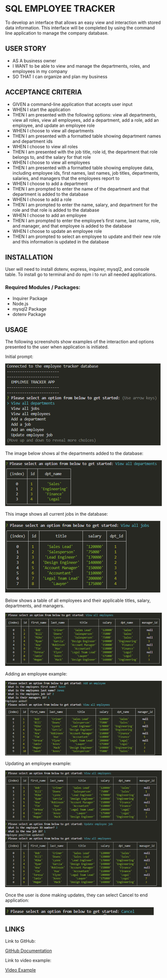 # SQL EMPLOYEE TRACKER

To develop an interface that allows an easy view and interaction with stored data information. This interface will be completed by using the command line application to manage the company database. 

## USER STORY 

* AS A business owner
* I WANT to be able to view and manage the departments, roles, and employees in my company
* SO THAT I can organize and plan my business

## ACCEPTANCE CRITERIA 

* GIVEN a command-line application that accepts user input
* WHEN I start the application
* THEN I am presented with the following options: view all departments, view all roles, view all employees, add a department, add a role, add an employee, and update an employee role
* WHEN I choose to view all departments
* THEN I am presented with a formatted table showing department names and department ids
* WHEN I choose to view all roles
* THEN I am presented with the job title, role id, the department that role belongs to, and the salary for that role
* WHEN I choose to view all employees
* THEN I am presented with a formatted table showing employee data, including employee ids, first names, last names, job titles, departments, salaries, and managers that the employees report to
* WHEN I choose to add a department
* THEN I am prompted to enter the name of the department and that department is added to the database
* WHEN I choose to add a role
* THEN I am prompted to enter the name, salary, and department for the role and that role is added to the database
* WHEN I choose to add an employee
* THEN I am prompted to enter the employee’s first name, last name, role, and manager, and that employee is added to the database
* WHEN I choose to update an employee role
* THEN I am prompted to select an employee to update and their new role and this information is updated in the database

## INSTALLATION 

User will need to install dotenv, express, inquirer, mysql2, and console table. To install go to terminal and do npm i to run all needed applications. 

### Required Modules / Packages:

* Inquirer Package
* Node.js
* mysql2 Package
* dotenv Package

## USAGE 

The following screenshots show examples of the interaction and options presented to the user when application is initiated. 

Initial prompt:

![showing prompt initial options](./assets/initial_prompt.png)


The image below shows al the departments added to the database:

![showing department table](./assets/view_dpts.png)


This image shows all current jobs in the database:

![showing jobs table](./assets/view_jobs.png)


Below shows a table of all employees and their applicable titles, salary, departments, and managers. 

![showing employees table](./assets/view_emp.png)


Adding an employee example:

![showing added employee within table](./assets/adding_employee.png)


Updating an employee example:

![showing updates made to employees table](./assets/update_employee.png)


Once the user is done making updates, they can select Cancel to end application: 

![showing cancel selection](./assets/cancel.png)


## LINKS 

Link to GitHub:

[GitHub Documentation](https://github.com/TrianaD/sql_employee_tracker)


Link to video example: 

[Video Example](https://drive.google.com/file/d/1c8mmJTa5n-4QLD-tBWQYyBhA6PrVMdXB/view)
